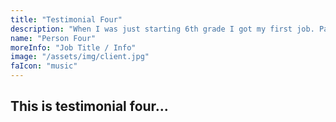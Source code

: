 ```yaml
---
title: "Testimonial Four"
description: "When I was just starting 6th grade I got my first job. Paperboy! Boy, was I excited. At that time I had spent a lot of time actually playing the video official."
name: "Person Four"
moreInfo: "Job Title / Info"
image: "/assets/img/client.jpg"
faIcon: "music"
---
```


## This is testimonial four...